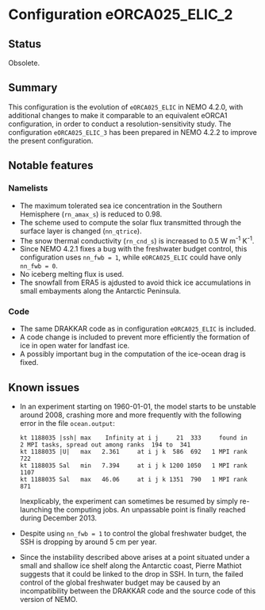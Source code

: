 # Configuration eORCA025_ELIC_2

## Status

Obsolete.

## Summary

This configuration is the evolution of `eORCA025_ELIC` in NEMO 4.2.0, with additional changes to
make it comparable to an equivalent eORCA1 configuration, in order to conduct a
resolution-sensitivity study. The configuration `eORCA025_ELIC_3` has been prepared in NEMO 4.2.2
to improve the present configuration.

## Notable features

### Namelists

- The maximum tolerated sea ice concentration in the Southern Hemisphere (`rn_amax_s`) is reduced
to 0.98.
- The scheme used to compute the solar flux transmitted through the surface layer is changed
(`nn_qtrice`).
- The snow thermal conductivity (`rn_cnd_s`) is increased to 0.5 W m<sup>-1</sup> K<sup>-1</sup>.
- Since NEMO 4.2.1 fixes a bug with the freshwater budget control, this configuration uses
`nn_fwb = 1`, while `eORCA025_ELIC` could have only `nn_fwb = 0`.
- No iceberg melting flux is used.
- The snowfall from ERA5 is ajdusted to avoid thick ice accumulations in small embayments along the
Antarctic Peninsula.

### Code

- The same DRAKKAR code as in configuration `eORCA025_ELIC` is included.
- A code change is included to prevent more efficiently the formation of ice in open water for
landfast ice.
- A possibly important bug in the computation of the ice-ocean drag is fixed.

## Known issues

* In an experiment starting on 1960-01-01, the model starts to be unstable around 2008, crashing
  more and more frequently with the following error in the file `ocean.output`:

  ```
  kt 1188035 |ssh| max    Infinity at i j     21  333     found in    2 MPI tasks, spread out among ranks  194 to  341
  kt 1188035 |U|   max   2.361     at i j k  586  692   1 MPI rank  722
  kt 1188035 Sal   min   7.394     at i j k 1200 1050   1 MPI rank 1107
  kt 1188035 Sal   max   46.06     at i j k 1351  790   1 MPI rank  871
  ```

  Inexplicably, the experiment can sometimes be resumed by simply re-launching the computing jobs.
  An unpassable point is finally reached during December 2013.

* Despite using `nn_fwb = 1` to control the global freshwater budget, the SSH is dropping by
  around 5 cm per year.

* Since the instability described above arises at a point situated under a small and shallow ice
  shelf along the Antarctic coast, Pierre Mathiot suggests that it could be linked to the drop in
  SSH. In turn, the failed control of the global freshwater budget may be caused by an
  incompatibility between the DRAKKAR code and the source code of this version of NEMO.

